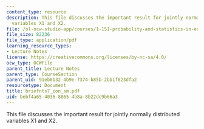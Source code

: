 ```yaml
---
content_type: resource
description: This file discusses the important result for jointly normally distributed
  variables X1 and X2.
file: /ol-ocw-studio-app/courses/1-151-probability-and-statistics-in-engineering-spring-2005/bebf4a65403688654b8a8b22dc9b66a3_briefnts7_con_sm.pdf
file_size: 82236
file_type: application/pdf
learning_resource_types:
- Lecture Notes
license: https://creativecommons.org/licenses/by-nc-sa/4.0/
ocw_type: OCWFile
parent_title: Lecture Notes
parent_type: CourseSection
parent_uid: 91eb0b32-4b9e-7374-b85b-2bb1f623dfa2
resourcetype: Document
title: briefnts7_con_sm.pdf
uid: bebf4a65-4036-8865-4b8a-8b22dc9b66a3
---
```

This file discusses the important result for jointly normally distributed variables X1 and X2.
